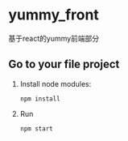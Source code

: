 # yummy_front

基于react的yummy前端部分

## Go to your file project

1. Install node modules:

    ```shell
    npm install
    ```

2. Run

    ```shell
    npm start
    ```
